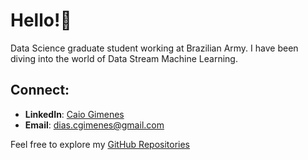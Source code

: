 # Hello!👋

Data Science graduate student working at Brazilian Army. I have been diving into the world of Data Stream Machine Learning.

## Connect:
- **LinkedIn**: [Caio Gimenes](https://www.linkedin.com/in/caio-gimenes-profile/)
- **Email**: dias.cgimenes@gmail.com

Feel free to explore my [GitHub Repositories](https://github.com/caiogimenes?tab=repositories)
